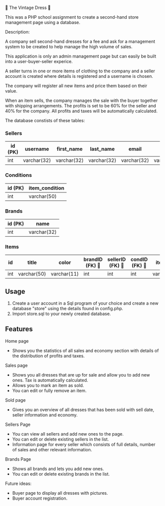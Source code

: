 &#128087; The Vintage Dress &#128087;

This was a PHP school assignment to create a second-hand store management page using a database.

Description:

A company sell second-hand dresses for a fee and ask for a management system to be created to help manage
the high volume of sales.

This application is only an admin management page but can easily be built into a user-buyer-seller experice.

A seller turns in one or more items of clothing to the company and a seller account is created where details is registered
and a username is chosen.

The company will register all new items and price them based on their value.

When an item sells, the company manages the sale with the buyer together with shipping arrangements.
The profits is set to be 60% for the seller and 40% for the company. All profits and taxes will be automatically calculated.

The database constists of these tables:

### Sellers

| id (PK) | username    | first_name  | last_name   | email       | phone       |
| ------- | ----------- | ----------- | ----------- | ----------- | ----------- |
| int     | varchar(32) | varchar(32) | varchar(32) | varchar(32) | varchar(15) |

### Conditions

| id (PK) | item_condition |
| ------- | -------------- |
| int     | varchar(50)    |

### Brands

| id (PK) | name        |
| ------- | ----------- |
| int     | varchar(32) |

### Items

| id  | title       | color       | brandID (FK) &#128273; | sellerID (FK) &#128273; | condID (FK) &#128273; | item_desc    | price | date_added | date_sold |
| --- | ----------- | ----------- | ---------------------- | ----------------------- | --------------------- | ------------ | ----- | ---------- | --------- |
| int | varchar(50) | varchar(11) | int                    | int                     | int                   | varchar(250) | int   | date       | date      |

## Usage

1. Create a user account in a Sql program of your choice and create a new database "store" using the details found in config.php.
2. Import store.sql to your newly created database.

## Features

Home page

- Shows you the statistics of all sales and economy section with details of the distribution of profits and taxes.

Sales page

- Shows you all dresses that are up for sale and allow you to add new ones. Tax is automatically calculated.
- Allows you to mark an item as sold.
- You can edit or fully remove an item.

Sold page

- Gives you an overview of all dresses that has been sold with sell date, seller information and economy.

Sellers Page

- You can view all sellers and add new ones to the page.
- You can edit or delete existing sellers in the list.
- Information page for every seller which consists of full details, number of sales and other relevant information.

Brands Page

- Shows all brands and lets you add new ones.
- You can edit or delete existing brands in the list.

Future ideas:

- Buyer page to display all dresses with pictures.
- Buyer account registration.
